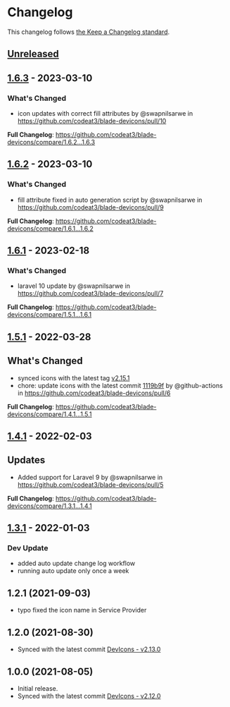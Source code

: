# Changelog

This changelog follows [the Keep a Changelog standard](https://keepachangelog.com).

## [Unreleased](https://github.com/codeat3/blade-devicon/compare/1.6.3...HEAD)

## [1.6.3](https://github.com/codeat3/blade-devicon/compare/1.6.2...1.6.3) - 2023-03-10

### What's Changed

- icon updates with correct fill attributes by @swapnilsarwe in https://github.com/codeat3/blade-devicons/pull/10

**Full Changelog**: https://github.com/codeat3/blade-devicons/compare/1.6.2...1.6.3

## [1.6.2](https://github.com/codeat3/blade-devicon/compare/1.6.1...1.6.2) - 2023-03-10

### What's Changed

- fill attribute fixed in auto generation script by @swapnilsarwe in https://github.com/codeat3/blade-devicons/pull/9

**Full Changelog**: https://github.com/codeat3/blade-devicons/compare/1.6.1...1.6.2

## [1.6.1](https://github.com/codeat3/blade-devicon/compare/1.5.1...1.6.1) - 2023-02-18

### What's Changed

- laravel 10 update by @swapnilsarwe in https://github.com/codeat3/blade-devicons/pull/7

**Full Changelog**: https://github.com/codeat3/blade-devicons/compare/1.5.1...1.6.1

## [1.5.1](https://github.com/codeat3/blade-devicon/compare/1.4.1...1.5.1) - 2022-03-28

## What's Changed

- synced icons with the latest tag [v2.15.1](https://github.com/devicons/devicon/releases/tag/v2.15.1)
- chore: update icons with the latest commit [1119b9f](https://github.com/devicons/devicon/commit/1119b9f84c0290e0f0b38982099a2bd027a48bf1) by @github-actions in https://github.com/codeat3/blade-devicons/pull/6

**Full Changelog**: https://github.com/codeat3/blade-devicons/compare/1.4.1...1.5.1

## [1.4.1](https://github.com/codeat3/blade-devicon/compare/1.3.1...1.4.1) - 2022-02-03

## Updates

- Added support for Laravel 9 by @swapnilsarwe in https://github.com/codeat3/blade-devicons/pull/5

**Full Changelog**: https://github.com/codeat3/blade-devicons/compare/1.3.1...1.4.1

## [1.3.1](https://github.com/codeat3/blade-devicon/compare/1.2.1...1.3.1) - 2022-01-03

### Dev Update

- added auto update change log workflow
- running auto update only once a week

## 1.2.1 (2021-09-03)

- typo fixed the icon name in Service Provider

## 1.2.0 (2021-08-30)

- Synced with the latest commit [DevIcons - v2.13.0](https://github.com/devicons/devicon/releases/tag/v2.13.0)

## 1.0.0 (2021-08-05)

- Initial release.
- Synced with the latest commit [DevIcons - v2.12.0](https://github.com/devicons/devicon/releases/tag/v2.12.0)
